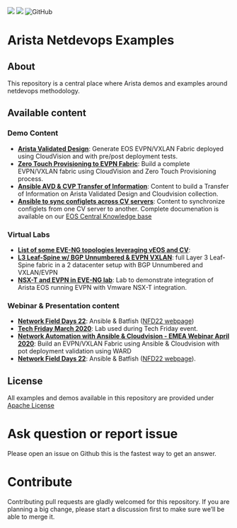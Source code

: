 ![](https://img.shields.io/badge/Arista-CVP%20Automation-blue) ![](https://img.shields.io/badge/Arista-EOS%20Automation-blue) ![GitHub](https://img.shields.io/github/license/aristanetworks/netdevops-examples)

# Arista Netdevops Examples

## About

This repository is a central place where Arista demos and examples around netdevops methodology.


## Available content

### Demo Content

- [__Arista Validated Design__](https://github.com/aristanetworks/netdevops-examples/tree/master/ansible/avd-evpn-l3ls-1/): Generate EOS EVPN/VXLAN Fabric deployed using CloudVision and with pre/post deployment tests.
- [__Zero Touch Provisioning to EVPN Fabric__](https://github.com/aristanetworks/netdevops-examples/tree/master/ansible/ztp-avd-cvp): Build a complete EVPN/VXLAN fabric using CloudVision and Zero Touch Provisioning process.
- [__Ansible AVD & CVP Transfer of Information__](https://github.com/aristanetworks/netdevops-examples/tree/master/ansible/avd-cvp-toi): Content to build a Transfer of Information on Arista Validated Design and Cloudvision collection.
- [__Ansible to sync configlets across CV servers__](https://github.com/aristanetworks/netdevops-examples/tree/master/ansible/ansible-sync-configlets): Content to synchronize configlets from one CV server to another. Complete documenation is available on our [EOS Central Knowledge base](https://eos.arista.com/synchronising-cloudvision-portal-configlets-with-ansible/)

### Virtual Labs
- [__List of some EVE-NG topologies leveraging vEOS and CV__](https://github.com/aristanetworks/netdevops-examples/tree/master/virtual_lab/EVE-NG):
- [__L3 Leaf-Spine w/ BGP Unnumbered & EVPN VXLAN__](https://github.com/aristanetworks/netdevops-examples/tree/master/virtual_lab/EVE-NG/labs/L3LS_Unnumbered_DCI_Type5): full Layer 3 Leaf-Spine fabric in a 2 datacenter setup with BGP Unnumbered and VXLAN/EVPN
- [__NSX-T and EVPN in EVE-NG lab__](https://github.com/aristanetworks/netdevops-examples/tree/master/virtual_lab/EVE-NG/labs/NSX-T_EVPN_Type-5): Lab to demonstrate integration of Arista EOS running EVPN with Vmware NSX-T integration.

### Webinar & Presentation content

- [__Network Field Days 22__](https://github.com/aristanetworks/netdevops-examples/tree/master/demo/ansible-batfish-cv-nfd22/): Ansible & Batfish ([NFD22 webpage](https://techfieldday.com/appearance/arista-networks-presents-at-networking-field-day-22/))
- [__Tech Friday March 2020__](https://github.com/aristanetworks/netdevops-examples/tree/master/demo/tech-friday-march2020/): Lab used during Tech Friday event.
- [__Network Automation with Ansible & Cloudvision - EMEA Webinar April 2020__](https://github.com/aristanetworks/netdevops-examples/tree/master/demo/emea-2020-ansible-cvp-automation): Build an EVPN/VXLAN Fabric using Ansible & Cloudvision with pot deployment validation using WARD
- [__Network Field Days 22__](https://github.com/aristanetworks/netdevops-examples/tree/master/demo/ansible-batfish-cv-nfd22/): Ansible & Batfish ([NFD22 webpage](https://techfieldday.com/appearance/arista-networks-presents-at-networking-field-day-22/)).

## License

All examples and demos available in this repository are provided under [Apache License](https://github.com/aristanetworks/netdevops-examples/tree/master/LICENSE)

# Ask question or report issue

Please open an issue on Github this is the fastest way to get an answer.

# Contribute

Contributing pull requests are gladly welcomed for this repository. If you are planning a big change, please start a discussion first to make sure we’ll be able to merge it.
